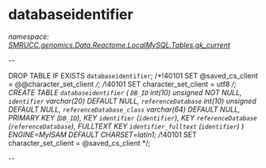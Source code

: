 ﻿# databaseidentifier
_namespace: [SMRUCC.genomics.Data.Reactome.LocalMySQL.Tables.gk_current](./index.md)_

--
 
 DROP TABLE IF EXISTS `databaseidentifier`;
 /*!40101 SET @saved_cs_client = @@character_set_client */;
 /*!40101 SET character_set_client = utf8 */;
 CREATE TABLE `databaseidentifier` (
 `DB_ID` int(10) unsigned NOT NULL,
 `identifier` varchar(20) DEFAULT NULL,
 `referenceDatabase` int(10) unsigned DEFAULT NULL,
 `referenceDatabase_class` varchar(64) DEFAULT NULL,
 PRIMARY KEY (`DB_ID`),
 KEY `identifier` (`identifier`),
 KEY `referenceDatabase` (`referenceDatabase`),
 FULLTEXT KEY `identifier_fulltext` (`identifier`)
 ) ENGINE=MyISAM DEFAULT CHARSET=latin1;
 /*!40101 SET character_set_client = @saved_cs_client */;
 
 --




